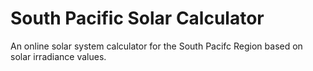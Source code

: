 # South Pacific Solar Calculator
 An online solar system calculator for the South Pacifc Region based on solar irradiance values.
